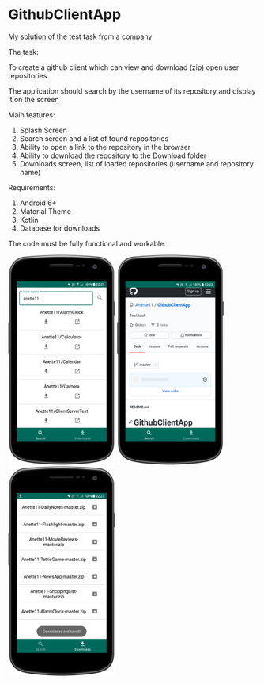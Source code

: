 # GithubClientApp

My solution of the test task from a company

The task:

To create a github client which can view and download (zip) open user repositories

The application should search by the username of its repository and display it on the screen

Main features:

1) Splash Screen
2) Search screen and a list of found repositories
3) Ability to open a link to the repository in the browser
4) Ability to download the repository to the Download folder
5) Downloads screen, list of loaded repositories (username and repository name)

Requirements:

1) Android 6+
2) Material Theme
3) Kotlin
4) Database for downloads

The code must be fully functional and workable.

<img src="1.png" width="216" heigth="384"> <img src="2.png" width="216" heigth="384"> <img src="3.png" width="216" heigth="384">
